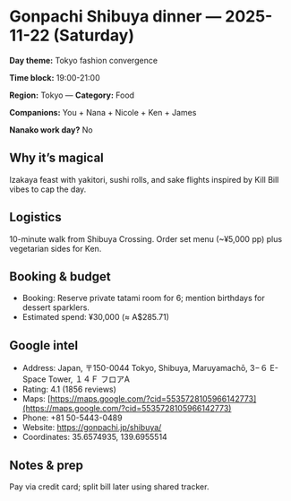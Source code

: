 # Gonpachi Shibuya dinner — 2025-11-22 (Saturday)

**Day theme:** Tokyo fashion convergence

**Time block:** 19:00-21:00

**Region:** Tokyo — **Category:** Food

**Companions:** You + Nana + Nicole + Ken + James

**Nanako work day?** No

## Why it’s magical
Izakaya feast with yakitori, sushi rolls, and sake flights inspired by Kill Bill vibes to cap the day.

## Logistics
10-minute walk from Shibuya Crossing. Order set menu (~¥5,000 pp) plus vegetarian sides for Ken.

## Booking & budget
- Booking: Reserve private tatami room for 6; mention birthdays for dessert sparklers.
- Estimated spend: ¥30,000 (≈ A$285.71)

## Google intel
- Address: Japan, 〒150-0044 Tokyo, Shibuya, Maruyamachō, 3−６ E-Space Tower, １４Ｆ フロアA
- Rating: 4.1 (1856 reviews)
- Maps: [https://maps.google.com/?cid=5535728105966142773](https://maps.google.com/?cid=5535728105966142773)
- Phone: +81 50-5443-0489
- Website: https://gonpachi.jp/shibuya/
- Coordinates: 35.6574935, 139.6955514

## Notes & prep
Pay via credit card; split bill later using shared tracker.
